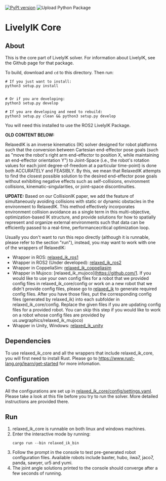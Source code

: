 [![PyPI version](https://img.shields.io/pypi/v/lively_ik_core)](https://badge.fury.io/py/lively_ik_core)
![Upload Python Package](https://github.com/Wisc-HCI/lively_ik_core/workflows/Upload%20Python%20Package/badge.svg)
# LivelyIK Core 

## About

This is the core part of LivelyIK solver. For information about LivelyIK, see the Github page for that package.

To build, download and `cd` to this directory. Then run:

```
# If you just want to install:
python3 setup.py install


# Or if you are developing:
python3 setup.py develop

# If you are developing and need to rebuild:
python3 setup.py clean && python3 setup.py develop
```

You will need this installed to use the ROS2 LivelyIK Package.

**OLD CONTENT BELOW:**

RelaxedIK is an inverse kinematics (IK) solver designed for robot platforms such that the conversion between Cartesian end-effector pose goals (such as "move the robot's right arm end-effector to position X, while maintaining an end-effector orientation Y") to Joint-Space (i.e., the robot's rotation values for each joint degree-of-freedom at a particular time-point) is done both ACCURATELY and FEASIBLY.  By this, we mean that RelaxedIK attempts to find the closest possible solution to the desired end-effector pose goals without exhibiting negative effects such as self-collisions, environment collisions, kinematic-singularities, or joint-space discontinuities.

**UPDATE:** Based on our CollisionIK paper, we add the feature of simultaneously avoiding collisions with static or dynamic obstacles in the environment to RelaxedIK. This method effectively incorporates environment collision avoidance as a single term in this multi-objective, optimization-based IK structure, and provide solutions for how to spatially represent and organize external environments such that data can be efficiently passed to a real-time, performancecritical optimization loop.

Usually you don't want to run this repo directly (although it is runnable, please refer to the section "run"), instead, you may want to work with one of the wrappers of RelaxedIK:
+ Wrapper in ROS: [relaxed_ik_ros1](https://github.com/uwgraphics/relaxed_ik_ros1)
+ Wrapper in ROS2 (Under developed): [relaxed_ik_ros2](https://github.com/uwgraphics/relaxed_ik_ros2)
+ Wrapper in CoppeliaSim: [relaxed_ik_coppeliasim](https://github.com/uwgraphics/relaxed_ik_coppeliasim)
+ Wrapper in Mujoco: [relaxed_ik_mujoco](https://github.com/1. If you would like to use your own config files for a robot that we provided config files in relaxed_ik_core/config or work on a new robot that we didn't provide config files, please go to [relaxed_ik](https://github.com/uwgraphics/relaxed_ik) to generate required config files. After you have those files, put the corresponding config files (generated by relaxed_ik) into each subfolder in relaxed_ik_core/config. Replace the given files if you are updating config files for a provided robot. You can skip this step if you would like to work on a robot whose config files are provided by us.uwgraphics/relaxed_ik_mujoco)
+ Wrapper in Unity, Windows: [relaxed_ik_unity](https://github.com/uwgraphics/relaxed_ik_unity)

## Dependencies
To use relaxed_ik_core and all the wrappers that include relaxed_ik_core, you will first need to install Rust. Please go to https://www.rust-lang.org/learn/get-started for more infomation.

## Configuration
All the configurations are set up in [relaxed_ik_core/config/settings.yaml](https://github.com/uwgraphics/relaxed_ik_core/blob/dev/config/settings.yaml). Please take a look at this file before you try to run the solver. More detailed instructions are provided there.

## Run
1. relaxed_ik_core is runnable on both linux and windows machines.
2. Enter the interactive mode by running:
	```
	cargo run --bin relaxed_ik_bin
	```
3. Follow the prompt in the console to test pre-generated robot configuration files. Available robots include baxter, hubo, iiwa7, jaco7, panda, sawyer, ur5 and yumi.
4. The joint angle solutions printed to the console should converge after a few seconds of running.
